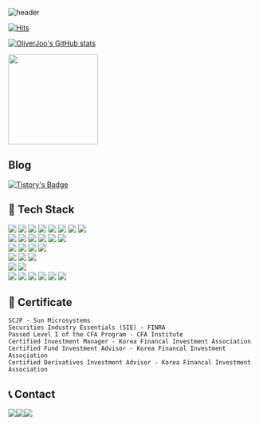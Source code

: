 <!--
**OliverJoo/OliverJoo** is a ✨ _special_ ✨ repository because its `README.md` (this file) appears on your GitHub profile.

Here are some ideas to get you started:

- 🔭 I’m currently working on ...
- 🌱 I’m currently learning ...
- 👯 I’m looking to collaborate on ...
- 🤔 I’m looking for help with ...
- 💬 Ask me about ...
- 📫 How to reach me: ...
- 😄 Pronouns: ...
- ⚡ Fun fact: ...
-->

![header](https://capsule-render.vercel.app/api?type=rounded&color=timeGradient&text=Welcome%20to%20Oliver's%20GitHub%20👋&animation=twinkling&fontSize=40&fontAlignY=50&fontAlign=50&height=180)

[![Hits](https://hits.seeyoufarm.com/api/count/incr/badge.svg?url=https%3A%2F%2Fgithub.com%2FOliverJoo&count_bg=%2379C83D&title_bg=%23555555&icon=&icon_color=%23E7E7E7&title=GitHub&edge_flat=false)](https://hits.seeyoufarm.com)

[![OliverJoo's GitHub stats](https://github-readme-stats.vercel.app/api?username=OliverJoo&include_all_commits=true&show_icons=true&theme=cobalt)](https://github.com/bi-sz/github-readme-stats)

<a href="https://github.com/OliverJoo"><img align="center" style="height:180px" src="https://github-readme-stats.vercel.app/api/top-langs/?username=OliverJoo&layout=compact&theme=nord&hide_border=true" /></a> 
<br>


## Blog
[![Tistory's Badge](https://github-readme-tistory-card.vercel.app/api/badge?name=Tistory)](https://oliverhouse.tistory.com/)

## 🔨 Tech Stack 
<div style="display:flex; flex-direction:column; align-items:flex-start;">
    <div>
        <img src="https://img.shields.io/badge/Java-FF7800?style=for-the-badge&logo=Java&logoColor=white">
        <img src="https://img.shields.io/badge/Dart-0175C2?style=for-the-badge&logo=Dart&logoColor=white">
        <img src="https://img.shields.io/badge/Flutter-02569B?style=for-the-badge&logo=Flutter&logoColor=white">
        <img src="https://img.shields.io/badge/javascript-F7DF1E?style=for-the-badge&logo=javascript&logoColor=black"> 
        <img src="https://img.shields.io/badge/bootstrap-7952B3?style=for-the-badge&logo=bootstrap&logoColor=white">
        <img src="https://img.shields.io/badge/c-%2300599C?style=for-the-badge&logo=c&logoColor=white">
        <img src="https://img.shields.io/badge/c++-%2300599C.svg?style=for-the-badge&logo=c%2B%2B&logoColor=white">
        <img src="https://img.shields.io/badge/Postman-FF6C37?style=for-the-badge&logo=postman&logoColor=white">
        <br>
        <img src="https://img.shields.io/badge/python-3776AB?style=for-the-badge&logo=python&logoColor=white"> 
        <img src="https://img.shields.io/badge/TensorFlow-FF6F00?style=for-the-badge&logo=tensorflow&logoColor=white"/> 
        <img src="https://img.shields.io/badge/Keras-D00000?style=for-the-badge&logo=Keras&logoColor=white"/>
        <img src="https://img.shields.io/badge/NumPy-013243?style=for-the-badge&logo=NumPy&logoColor=white"/> 
        <img src="https://img.shields.io/badge/pandas-150458?style=for-the-badge&logo=pandas&logoColor=white"/> 
        <img src="https://img.shields.io/badge/Django-092E20?style=for-the-badge&logo=Django&logoColor=white"/>
        <br>
        <img src="https://img.shields.io/badge/Linux-FCC624?style=for-the-badge&logo=Linux&logoColor=white">
        <img src="https://img.shields.io/badge/Ubuntu-E95420?style=flat-square&logo=Ubuntu&logoColor=white"/>
        <img src="https://img.shields.io/badge/spring-%236DB33F.svg?style=for-the-badge&logo=spring&logoColor=white"/>
        <img src="https://img.shields.io/badge/Spring Boot-6DB33F?style=for-the-badge&logo=spring boot&logoColor=white"> 
        <br>
        <img src="https://img.shields.io/badge/oracle-F80000?style=for-the-badge&logo=oracle&logoColor=white"> 
        <img src="https://img.shields.io/badge/MSSQL-CC2927?style=for-the-badge&logo=MSSQL&logoColor=white">
        <img src="https://img.shields.io/badge/mysql-4479A1?style=for-the-badge&logo=mysql&logoColor=white"> 
        <br>
        <img src="https://img.shields.io/badge/apache tomcat-F8DC75?style=for-the-badge&logo=apachetomcat&logoColor=black">
        <img src="https://img.shields.io/badge/Amazon AWS-232F3E?style=for-the-badge&logo=amazon aws&logoColor=white"> 
        <br>
        <img src="https://img.shields.io/badge/Git-F05032?style=for-the-badge&logo=Git&logoColor=white"/>
        <img src="https://img.shields.io/badge/GitHub-181717?style=for-the-badge&logo=GitHub&logoColor=white"/>
        <img src="https://img.shields.io/badge/Subversion-809CC9?style=for-the-badge&logo=Subversion&logoColor=white"/>
        <img src="https://img.shields.io/badge/OpenGL-5586A4?style=for-the-badge&logo=OpenGL&logoColor=white"/>
        <img src="https://img.shields.io/badge/Markdown-000000?style=for-the-badge&logo=Markdown&logoColor=white"/>
        <img src="https://img.shields.io/badge/VMware-607078?style=for-the-badge&logo=VMware&logoColor=white"/>
    </div>
</div>

## 🪪 Certificate 
    SCJP - Sun Microsystems
    Securities Industry Essentials (SIE) - FINRA
    Passed Level I of the CFA Program - CFA Institute
    Certified Investment Manager - Korea Financal Investment Association
    Certified Fund Investment Advisor - Korea Financal Investment Association
    Certified Derivatives Investment Advisor - Korea Financal Investment Association


## 📞 Contact 
<div style="display:flex; flex-direction:row;">
    <a href="https://www.linkedin.com/in/oliverjoo/">
        <img src="https://img.shields.io/badge/LinkedIn-%230077B5?style=for-the-badge&logo=linkedin&logoColor=white"/>
    </a>
    <a href="https://www.instagram.com/lvsin/">
      <img src="https://img.shields.io/badge/Instagram-E4405F?style=for-the-badge&logo=Instagram&logoColor=white"> 
    </a>
    <a href="mailto:jjaemoon@gmail.com" target="_blank">
        <img src="https://img.shields.io/badge/Gmail-EA4335?style=for-the-badge&logo=Gmail&logoColor=white"/>
    </a>
</div><br>

